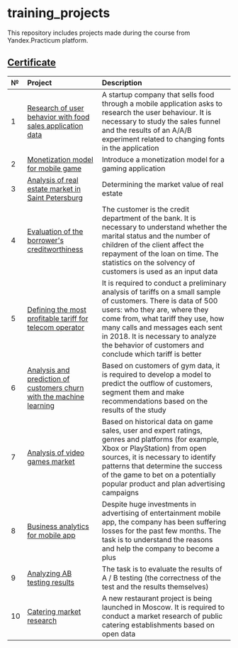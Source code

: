 # training_projects
This repository includes projects made during the course from Yandex.Practicum platform.
## [Certificate](https://drive.google.com/file/d/1jTmTbE5eiMiadU80s_Xeh1VL5msrFHaw/view?usp=sharing)

|№|Project	      |Description                                        |
|:----|:------------------------|:-----------------------------------------------------|
|1| [Research of user behavior with food sales application data](https://github.com/karipova/training_projects/tree/main/1_Research%20of%20user%20behavior%20with%20food%20sales%20application%20data) | A startup company that sells food through a mobile application asks to research the user behaviour. It is necessary to study the sales funnel and the results of an A/A/B experiment related to changing fonts in the application|
|2| [Monetization model for mobile game](https://github.com/karipova/training_projects/tree/main/2_Monetization%20model%20for%20mobile%20game) | Introduce a monetization model for a gaming application|
|3| [Analysis of real estate market in Saint Petersburg](https://github.com/karipova/training_projects/tree/main/3_Analysis%20of%20real%20estate%20market%20in%20Saint%20Petersburg)|Determining the market value of real estate|
|4| [Evaluation of the borrower's creditworthiness](https://github.com/karipova/training_projects/tree/main/4_Evaluation%20of%20the%20borrower's%20creditworthiness)|The customer is the credit department of the bank. It is necessary to understand whether the marital status and the number of children of the client affect the repayment of the loan on time. The statistics on the solvency of customers is used as an input data|
|5| [Defining the most profitable tariff for telecom operator](https://github.com/karipova/training_projects/tree/main/5_Defining%20the%20most%20profitable%20tariff%20for%20telecom%20operator)|It is required to conduct a preliminary analysis of tariffs on a small sample of customers. There is data of 500 users: who they are, where they come from, what tariff they use, how many calls and messages each sent in 2018. It is necessary to analyze the behavior of customers and conclude which tariff is better|
|6|[Analysis and prediction of customers churn with the machine learning](https://github.com/karipova/training_projects/tree/main/6_Analysis%20and%20prediction%20of%20customers%20churn%20with%20the%20machine%20learning)|Based on customers of gym data, it is required to develop a model to predict the outflow of customers, segment them and make recommendations based on the results of the study|
|7|[Analysis of video games market](https://github.com/karipova/training_projects/tree/main/7_Analysis%20of%20video%20games%20market)|Based on historical data on game sales, user and expert ratings, genres and platforms (for example, Xbox or PlayStation) from open sources, it is necessary to identify patterns that determine the success of the game to bet on a potentially popular product and plan advertising campaigns|
|8|[Business analytics for mobile app](https://github.com/karipova/training_projects/tree/main/8_Business%20analytics%20for%20mobile%20app)|Despite huge investments in advertising of entertainment mobile app, the company has been suffering losses for the past few months. The task is to understand the reasons and help the company to become a plus|
|9|[Analyzing AB testing results](https://github.com/karipova/training_projects/tree/main/9_Analyzing%20AB%20testing%20results)|The task is to evaluate the results of A / B testing (the correctness of the test and the results themselves)|
|10|[Catering market research](https://github.com/karipova/training_projects/tree/main/10_Catering%20market%20research)|A new restaurant project is being launched in Moscow. It is required to conduct a market research of public catering establishments based on open data|

